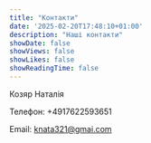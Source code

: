 ```yaml
---
title: "Контакти"
date: '2025-02-20T17:48:10+01:00'
description: "Наші контакти"
showDate: false
showViews: false
showLikes: false
showReadingTime: false
---
```


Козяр Наталія

Телефон: +4917622593651

Email: knata321@gmai.com
